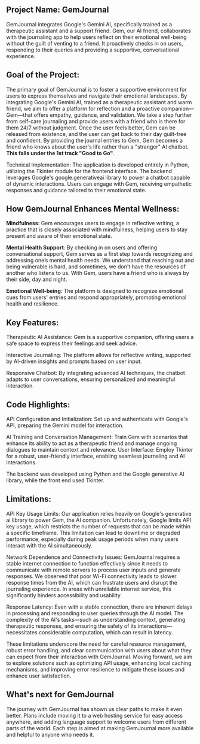 ## Project Name: GemJournal

GemJournal integrates Google's Gemini AI, specifically trained as a therapeutic assistant and a support friend. Gem, our AI friend, collaborates with the journaling app to help users reflect on their emotional well-being without the guilt of venting to a friend. It proactively checks in on users, responding to their queries and providing a supportive, conversational experience.

## Goal of the Project:

The primary goal of GemJournal is to foster a supportive environment for users to express themselves and navigate their emotional landscapes. By integrating Google's Gemini AI, trained as a therapeutic assistant and warm friend, we aim to offer a platform for reflection and a proactive companion—Gem—that offers empathy, guidance, and validation. We take a step further from self-care journaling and provide users with a friend who is there for them 24/7 without judgment. Once the user feels better, Gem can be released from existence, and the user can get back to their day guilt-free and confident. By providing the journal entries to Gem, Gem becomes a friend who knows about the user's life rather than a "stranger" AI chatbot. **This falls under the 1st track "Good to Go"**.

Technical Implementation: The application is developed entirely in Python, utilizing the Tkinter module for the frontend interface. The backend leverages Google's google.generativeai library to power a chatbot capable of dynamic interactions. Users can engage with Gem, receiving empathetic responses and guidance tailored to their emotional state. 

## How GemJournal Enhances Mental Wellness:

**Mindfulness**: Gem encourages users to engage in reflective writing, a practice that is closely associated with mindfulness, helping users to stay present and aware of their emotional state.

**Mental Health Support**: By checking in on users and offering conversational support, Gem serves as a first step towards recognizing and addressing one’s mental health needs. We understand that reaching out and being vulnerable is hard, and sometimes, we don't have the resources of another who listens to us.  With Gem, users have a friend who is always by their side, day and night.

**Emotional Well-being**: The platform is designed to recognize emotional cues from users' entries and respond appropriately, promoting emotional health and resilience.

## Key Features:

Therapeutic AI Assistance: Gem is a supportive companion, offering users a safe space to express their feelings and seek advice.

Interactive Journaling: The platform allows for reflective writing, supported by AI-driven insights and prompts based on user input.

Responsive Chatbot: By integrating advanced AI techniques, the chatbot adapts to user conversations, ensuring personalized and meaningful interaction.

## Code Highlights:

API Configuration and Initialization: Set up and authenticate with Google's API, preparing the Gemini model for interaction.

AI Training and Conversation Management: Train Gem with scenarios that enhance its ability to act as a therapeutic friend and manage ongoing dialogues to maintain context and relevance.
User Interface: Employ Tkinter for a robust, user-friendly interface, enabling seamless journaling and AI interactions.

The backend was developed using Python and the Google generative AI library, while the front end used Tkinter.

## Limitations:

API Key Usage Limits: Our application relies heavily on Google's generative ai library to power Gem, the AI companion. Unfortunately, Google limits API key usage, which restricts the number of requests that can be made within a specific timeframe. This limitation can lead to downtime or degraded performance, especially during peak usage periods when many users interact with the AI simultaneously.

Network Dependence and Connectivity Issues: GemJournal requires a stable internet connection to function effectively since it needs to communicate with remote servers to process user inputs and generate responses. We observed that poor Wi-Fi connectivity leads to slower response times from the AI, which can frustrate users and disrupt the journaling experience. In areas with unreliable internet service, this significantly hinders accessibility and usability.

Response Latency: Even with a stable connection, there are inherent delays in processing and responding to user queries through the AI model. The complexity of the AI's tasks—such as understanding context, generating therapeutic responses, and ensuring the safety of its interactions—necessitates considerable computation, which can result in latency.

These limitations underscore the need for careful resource management, robust error handling, and clear communication with users about what they can expect from their interaction with GemJournal. Moving forward, we aim to explore solutions such as optimizing API usage, enhancing local caching mechanisms, and improving error resilience to mitigate these issues and enhance user satisfaction.

## What's next for GemJournal

The journey with GemJournal has shown us clear paths to make it even better. Plans include moving it to a web hosting service for easy access anywhere, and adding language support to welcome users from different parts of the world. Each step is aimed at making GemJournal more available and helpful to anyone who needs it.
